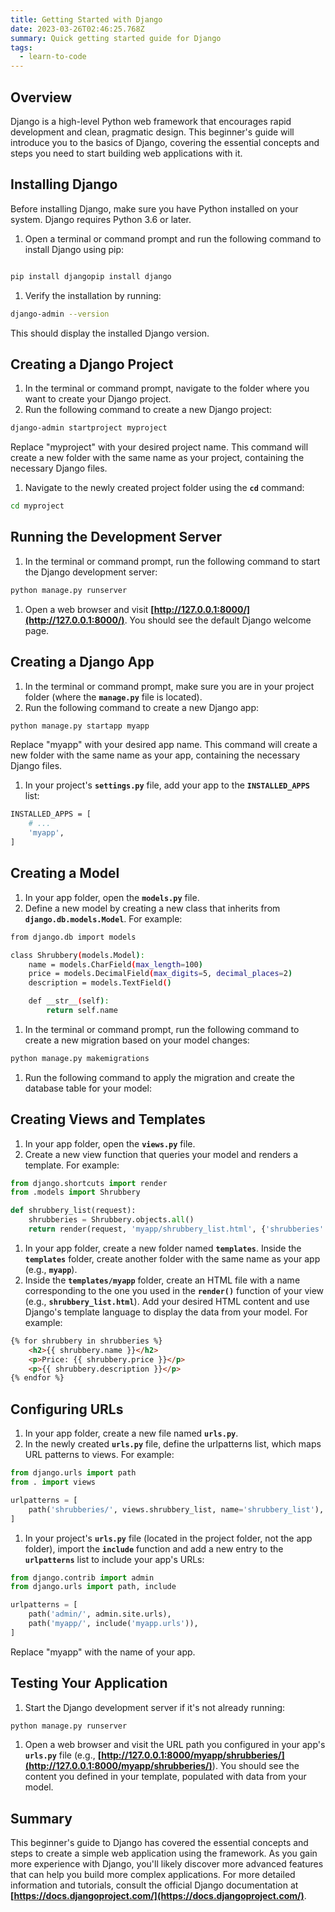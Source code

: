 ```yaml
---
title: Getting Started with Django
date: 2023-03-26T02:46:25.768Z
summary: Quick getting started guide for Django
tags:
  - learn-to-code
---
```

## **Overview**

Django is a high-level Python web framework that encourages rapid development and clean, pragmatic design. This beginner's guide will introduce you to the basics of Django, covering the essential concepts and steps you need to start building web applications with it.

## **Installing Django**

Before installing Django, make sure you have Python installed on your system. Django requires Python 3.6 or later.

1. Open a terminal or command prompt and run the following command to install Django using pip:

```bash

pip install djangopip install django
```

1. Verify the installation by running:

```bash
django-admin --version
```

This should display the installed Django version.

## **Creating a Django Project**

1. In the terminal or command prompt, navigate to the folder where you want to create your Django project.
2. Run the following command to create a new Django project:

```bash
django-admin startproject myproject
```

Replace "myproject" with your desired project name. This command will create a new folder with the same name as your project, containing the necessary Django files.

1. Navigate to the newly created project folder using the **`cd`** command:

```bash
cd myproject
```

## **Running the Development Server**

1. In the terminal or command prompt, run the following command to start the Django development server:

```bash
python manage.py runserver
```

1. Open a web browser and visit **[http://127.0.0.1:8000/](http://127.0.0.1:8000/)**. You should see the default Django welcome page.

## **Creating a Django App**

1. In the terminal or command prompt, make sure you are in your project folder (where the **`manage.py`** file is located).
2. Run the following command to create a new Django app:

```bash
python manage.py startapp myapp
```

Replace "myapp" with your desired app name. This command will create a new folder with the same name as your app, containing the necessary Django files.

1. In your project's **`settings.py`** file, add your app to the **`INSTALLED_APPS`** list:

```bash
INSTALLED_APPS = [
    # ...
    'myapp',
]
```

## **Creating a Model**

1. In your app folder, open the **`models.py`** file.
2. Define a new model by creating a new class that inherits from **`django.db.models.Model`**. For example:

```bash
from django.db import models

class Shrubbery(models.Model):
    name = models.CharField(max_length=100)
    price = models.DecimalField(max_digits=5, decimal_places=2)
    description = models.TextField()

    def __str__(self):
        return self.name
```

1. In the terminal or command prompt, run the following command to create a new migration based on your model changes:

```bash
python manage.py makemigrations

```

1. Run the following command to apply the migration and create the database table for your model:

## **Creating Views and Templates**

1. In your app folder, open the **`views.py`** file.
2. Create a new view function that queries your model and renders a template. For example:

```python
from django.shortcuts import render
from .models import Shrubbery

def shrubbery_list(request):
    shrubberies = Shrubbery.objects.all()
    return render(request, 'myapp/shrubbery_list.html', {'shrubberies': shrubberies})
```

1. In your app folder, create a new folder named **`templates`**. Inside the **`templates`** folder, create another folder with the same name as your app (e.g., **`myapp`**).
2. Inside the **`templates/myapp`** folder, create an HTML file with a name corresponding to the one you used in the **`render()`** function of your view (e.g., **`shrubbery_list.html`**). Add your desired HTML content and use Django's template language to display the data from your model. For example:

```html
{% for shrubbery in shrubberies %}
    <h2>{{ shrubbery.name }}</h2>
    <p>Price: {{ shrubbery.price }}</p>
    <p>{{ shrubbery.description }}</p>
{% endfor %}
```

## **Configuring URLs**

1. In your app folder, create a new file named **`urls.py`**.
2. In the newly created **`urls.py`** file, define the urlpatterns list, which maps URL patterns to views. For example:

```python
from django.urls import path
from . import views

urlpatterns = [
    path('shrubberies/', views.shrubbery_list, name='shrubbery_list'),
]
```

1. In your project's **`urls.py`** file (located in the project folder, not the app folder), import the **`include`** function and add a new entry to the **`urlpatterns`** list to include your app's URLs:

```python
from django.contrib import admin
from django.urls import path, include

urlpatterns = [
    path('admin/', admin.site.urls),
    path('myapp/', include('myapp.urls')),
]
```

Replace "myapp" with the name of your app.

## **Testing Your Application**

1. Start the Django development server if it's not already running:

```bash
python manage.py runserver
```

1. Open a web browser and visit the URL path you configured in your app's **`urls.py`** file (e.g., **[http://127.0.0.1:8000/myapp/shrubberies/](http://127.0.0.1:8000/myapp/shrubberies/)**). You should see the content you defined in your template, populated with data from your model.

## **Summary**

This beginner's guide to Django has covered the essential concepts and steps to create a simple web application using the framework. As you gain more experience with Django, you'll likely discover more advanced features that can help you build more complex applications. For more detailed information and tutorials, consult the official Django documentation at **[https://docs.djangoproject.com/](https://docs.djangoproject.com/)**.